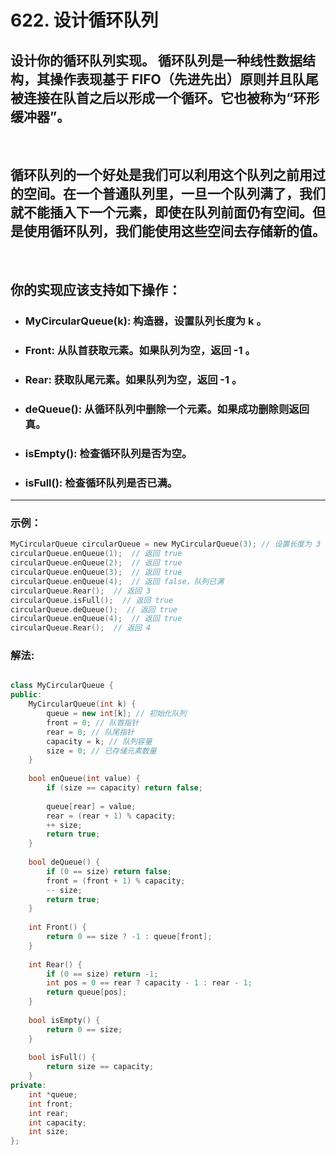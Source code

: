 # **622. 设计循环队列**

##  设计你的循环队列实现。 循环队列是一种线性数据结构，其操作表现基于 FIFO（先进先出）原则并且队尾被连接在队首之后以形成一个循环。它也被称为“环形缓冲器”。
<br />

## 循环队列的一个好处是我们可以利用这个队列之前用过的空间。在一个普通队列里，一旦一个队列满了，我们就不能插入下一个元素，即使在队列前面仍有空间。但是使用循环队列，我们能使用这些空间去存储新的值。
<br />

## 你的实现应该支持如下操作：  
* ### MyCircularQueue(k): 构造器，设置队列长度为 k 。
* ### Front: 从队首获取元素。如果队列为空，返回 -1 。
* ### Rear: 获取队尾元素。如果队列为空，返回 -1 。
* ### deQueue(): 从循环队列中删除一个元素。如果成功删除则返回真。
* ### isEmpty(): 检查循环队列是否为空。
* ### isFull(): 检查循环队列是否已满。

---

### **示例：**

```c
MyCircularQueue circularQueue = new MyCircularQueue(3); // 设置长度为 3
circularQueue.enQueue(1);  // 返回 true
circularQueue.enQueue(2);  // 返回 true
circularQueue.enQueue(3);  // 返回 true
circularQueue.enQueue(4);  // 返回 false，队列已满
circularQueue.Rear();  // 返回 3
circularQueue.isFull();  // 返回 true
circularQueue.deQueue();  // 返回 true
circularQueue.enQueue(4);  // 返回 true
circularQueue.Rear();  // 返回 4
```

### **解法:**

```c++

class MyCircularQueue {
public:
    MyCircularQueue(int k) {
        queue = new int[k]; // 初始化队列
        front = 0; // 队首指针
        rear = 0; // 队尾指针
        capacity = k; // 队列容量
        size = 0; // 已存储元素数量
    }
    
    bool enQueue(int value) {
        if (size == capacity) return false;
 
        queue[rear] = value;
        rear = (rear + 1) % capacity;
        ++ size;
        return true;
    }
    
    bool deQueue() {
        if (0 == size) return false;
        front = (front + 1) % capacity;
        -- size;
        return true;
    }
    
    int Front() {
        return 0 == size ? -1 : queue[front];
    }
    
    int Rear() {
    	if (0 == size) return -1;
    	int pos = 0 == rear ? capacity - 1 : rear - 1;
        return queue[pos];
    }
    
    bool isEmpty() {
        return 0 == size;
    }
    
    bool isFull() {
        return size == capacity;
    }
private:
    int *queue;
    int front;
    int rear;
    int capacity;
    int size;
};
```
